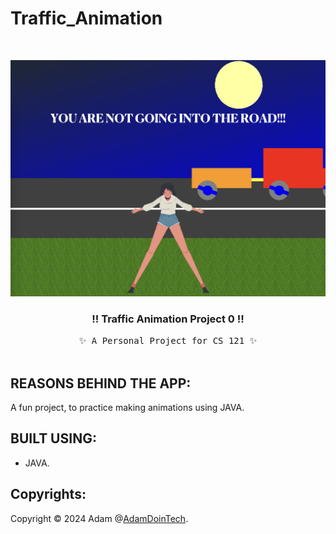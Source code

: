 # Traffic_Animation
<!-- PROJECT LOGO -->
<br />
<p align="center">
  <a href="https://github.com/AdamDoingTech/Traffic_Animation/blob/main/Images/Demo_Image.png?raw=true">
    <img src="https://github.com/AdamDoingTech/Traffic_Animation/blob/main/Images/Demo_Image.png?raw=true" alt="Female Character Standing at the center, while there is a car raod behind her.">
  </a>
  
  <h3 align="center">
  !! Traffic Animation Project 0 !!
  </h3>
  
  <p align="center">
    <samp>✨ A Personal Project for CS 121 ✨</samp><br/>
    <br/>

## REASONS BEHIND THE APP:
A fun project, to practice making animations using JAVA.

<!-- BUILT USING -->
## BUILT USING:
* JAVA.
 
<!-- CONTRIBUTING GUIDELINES -->
<!-- LICENSE -->
## Copyrights:
Copyright © 2024 Adam @[AdamDoinTech](https://AdamDoing.Tech).

